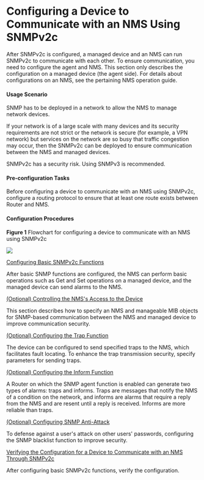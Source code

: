 Configuring a Device to Communicate with an NMS Using SNMPv2c
=============================================================

After SNMPv2c is configured, a managed device and an NMS can run SNMPv2c to communicate with each other. To ensure communication, you need to configure the agent and NMS. This section only describes the configuration on a managed device (the agent side). For details about configurations on an NMS, see the pertaining NMS operation guide.

#### Usage Scenario

SNMP has to be deployed in a network to allow the NMS to manage network devices.

If your network is of a large scale with many devices and its security requirements are not strict or the network is secure (for example, a VPN network) but services on the network are so busy that traffic congestion may occur, then the SNMPv2c can be deployed to ensure communication between the NMS and managed devices.

SNMPv2c has a security risk. Using SNMPv3 is recommended.


#### Pre-configuration Tasks

Before configuring a device to communicate with an NMS using SNMPv2c, configure a routing protocol to ensure that at least one route exists between Router and NMS.


#### Configuration Procedures

**Figure 1** Flowchart for configuring a device to communicate with an NMS using SNMPv2c
  
![](images/fig_dc_vrp_snmp_cfg_000901.png)


[Configuring Basic SNMPv2c Functions](../../../../software/nev8r10_vrpv8r16/user/vrp/dc_vrp_snmp_cfg_0010.html)

After basic SNMP functions are configured, the NMS can perform basic operations such as Get and Set operations on a managed device, and the managed device can send alarms to the NMS.

[(Optional) Controlling the NMS's Access to the Device](../../../../software/nev8r10_vrpv8r16/user/vrp/dc_vrp_snmp_cfg_0011.html)

This section describes how to specify an NMS and manageable MIB objects for SNMP-based communication between the NMS and managed device to improve communication security.

[(Optional) Configuring the Trap Function](../../../../software/nev8r10_vrpv8r16/user/vrp/dc_vrp_snmp_cfg_1007.html)

The device can be configured to send specified traps to the NMS, which facilitates fault locating. To enhance the trap transmission security, specify parameters for sending traps.

[(Optional) Configuring the Inform Function](../../../../software/nev8r10_vrpv8r16/user/vrp/dc_vrp_snmp_cfg_0013.html)

A Router on which the SNMP agent function is enabled can generate two types of alarms: traps and informs. Traps are messages that notify the NMS of a condition on the network, and informs are alarms that require a reply from the NMS and are resent until a reply is received. Informs are more reliable than traps.

[(Optional) Configuring SNMP Anti-Attack](../../../../software/nev8r10_vrpv8r16/user/vrp/dc_vrp_snmp_cfg_0040.html)

To defense against a user's attack on other users' passwords, configuring the SNMP blacklist function to improve security.

[Verifying the Configuration for a Device to Communicate with an NMS Through SNMPv2c](../../../../software/nev8r10_vrpv8r16/user/vrp/dc_vrp_snmp_cfg_0014.html)

After configuring basic SNMPv2c functions, verify the configuration.